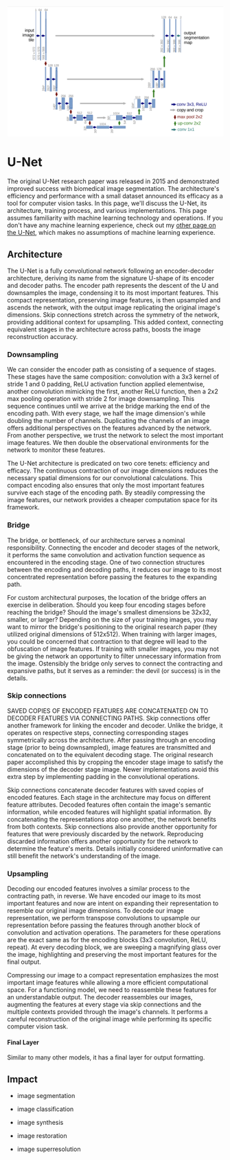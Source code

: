 ![A screenshot of the UNet architecture from its corresponding 2015 research paper](/UNet/Images/unet_architecture.png)

# U-Net

The original U-Net research paper was released in 2015 and demonstrated improved success with biomedical image segmentation. The architecture's efficiency and performance with a small dataset announced its efficacy as a tool for computer vision tasks. In this page, we'll discuss the U-Net, its architecture, training process, and various implementations. This page assumes familiarity with machine learning technology and operations. If you don't have any machine learning experience, check out my [other page on the U-Net](https://github.com/ejohansson13/concepts_explained/blob/main/UNet/UNet.md), which makes no assumptions of machine learning experience.

## Architecture

The U-Net is a fully convolutional network following an encoder-decoder architecture, deriving its name from the signature U-shape of its encoder and decoder paths. The encoder path represents the descent of the U and downsamples the image, condensing it to its most important features. This compact representation, preserving image features, is then upsampled and ascends the network, with the output image replicating the original image's dimensions. Skip connections stretch across the symmetry of the network, providing additional context for upsampling. This added context, connecting equivalent stages in the architecture across paths, boosts the image reconstruction accuracy.

### Downsampling

We can consider the encoder path as consisting of a sequence of stages. These stages have the same composition: convolution with a 3x3 kernel of stride 1 and 0 padding, ReLU activation function applied elementwise, another convolution mimicking the first, another ReLU function, then a 2x2 max pooling operation with stride 2 for image downsampling. This sequence continues until we arrive at the bridge marking the end of the encoding path. With every stage, we half the image dimension's while doubling the number of channels. Duplicating the channels of an image offers additional perspectives on the features advanced by the network. From another perspective, we trust the network to select the most important image features. We then double the observational environments for the network to monitor these features.

The U-Net architecture is predicated on two core tenets: efficiency and efficacy. The continuous contraction of our image dimensions reduces the necessary spatial dimensions for our convolutional calculations. This compact encoding also ensures that only the most important features survive each stage of the encoding path. By steadily compressing the image features, our network provides a cheaper computation space for its framework.

### Bridge

The bridge, or bottleneck, of our architecture serves a nominal responsibility. Connecting the encoder and decoder stages of the network, it performs the same convolution and activation function sequence as encountered in the encoding stage. One of two connection structures between the encoding and decoding paths, it reduces our image to its most concentrated representation before passing the features to the expanding path.

For custom architectural purposes, the location of the bridge offers an exercise in deliberation. Should you keep four encoding stages before reaching the bridge? Should the image's smallest dimensions be 32x32, smaller, or larger? Depending on the size of your training images, you may want to mirror the bridge's positioning to the original research paper (they utilized original dimensions of 512x512). When training with larger images, you could be concerned that contraction to that degree will lead to the obfuscation of image features. If training with smaller images, you may not be giving the network an opportunity to filter unnecessary information from the image. Ostensibly the bridge only serves to connect the contracting and expansive paths, but it serves as a reminder: the devil (or success) is in the details.

### Skip connections

SAVED COPIES OF ENCODED FEATURES ARE CONCATENATED ON TO DECODER FEATURES VIA CONNECTING PATHS. 
Skip connections offer another framework for linking the encoder and decoder. Unlike the bridge, it operates on respective steps, connecting corresponding stages symmetrically across the architecture. After passing through an encoding stage (prior to being downsampled), image features are transmitted and concatenated on to the equivalent decoding stage. The original research paper accomplished this by cropping the encoder stage image to satisfy the dimensions of the decoder stage image. Newer implementations avoid this extra step by implementing padding in the convolutional operations. 

Skip connections concatenate decoder features with saved copies of encoded features. Each stage in the architecture may focus on different feature attributes. Decoded features often contain the image's semantic information, while encoded features will highlight spatial information. By concatenating the representations atop one another, the network benefits from both contexts. Skip connections also provide another opportunity for features that were previously discarded by the network. Reproducing discarded information offers another opportunity for the network to determine the feature's merits. Details initially considered uninformative can still benefit the network's understanding of the image.

### Upsampling

Decoding our encoded features involves a similar process to the contracting path, in reverse. We have encoded our image to its most important features and now are intent on expanding their representation to resemble our original image dimensions. To decode our image representation, we perform transpose convolutions to upsample our representation before passing the features through another block of convolution and activation operations. The parameters for these operations are the exact same as for the encoding blocks (3x3 convolution, ReLU, repeat). At every decoding block, we are sweeping a magnifying glass over the image, highlighting and preserving the most important features for the final output.

Compressing our image to a compact representation emphasizes the most important image features while allowing a more efficient computational space. For a functioning model, we need to reassemble these features for an understandable output. The decoder reassembles our images, augmenting the features at every stage via skip connections and the multiple contexts provided through the image's channels. It performs a careful reconstruction of the original image while performing its specific computer vision task.

#### Final Layer

Similar to many other models, it has a final layer for output formatting.

## Impact
- image segmentation

- image classification

- image synthesis

- image restoration

- image superresolution
